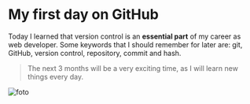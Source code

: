 # My first day on GitHub
Today I learned that version control is an **essential part** of my career as web developer.
Some keywords that I should remember for later are: git, GitHub, version control, repository, commit and hash.
> The next 3 months will be a very exciting time, as I will learn new things every day.

![foto](https://camo.githubusercontent.com/518d6fcc57315516bdbefa39816aff25dd2d01e634a760cc3636627ed7d66ab4/68747470733a2f2f736f757263652e756e73706c6173682e636f6d2f72616e646f6d2f32303078313030)
